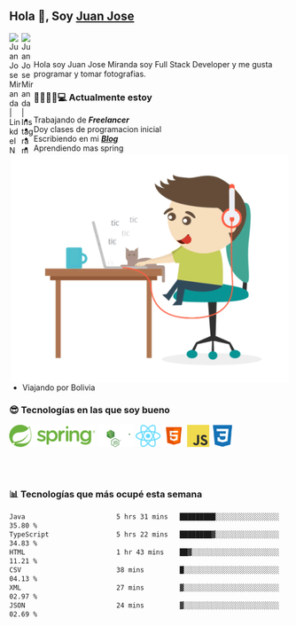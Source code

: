 ## Hola 👋, Soy [Juan Jose](http://juanjoses.me)

<a href="https://www.linkedin.com/in/juanjosemirandam/">
  <img align="left" alt="Juan Jose Miranda | LinkdeIN" width="22px" src="https://cdn.jsdelivr.net/npm/simple-icons@v3/icons/linkedin.svg" />
</a>

<a href="https://www.instagram.com/juan.jose.miranda/">
  <img align="left" alt="Juan Jose Miranda | Instagram" width="22px" src="https://cdn.jsdelivr.net/npm/simple-icons@v3/icons/instagram.svg" />
</a>

<br /> <br />

Hola soy Juan Jose Miranda soy Full Stack Developer y me gusta programar y tomar fotografias.

<img align="right" alt="GIF" src="./images/gif-juanjose.gif" width="500" max-height="320" />

### 👨‍💻🕵‍♀💻 Actualmente estoy

- Trabajando de ***Freelancer***
- Doy clases de programacion inicial
- Escribiendo en mi ***[Blog](http://juanjoses.me)***
- Aprendiendo mas spring
- Viajando por Bolivia 

### 😎 Tecnologías en las que soy bueno

<code><img alt="Spring" height="40px" src="./images/spring-icon.svg"/></code>
<code><img alt="NodeJS" height="40px" src="./images/nodejs-icon.svg" /></code>
<code><img alt="ReactJS" height="40px" src="./images/react-icon.svg" /></code>
<code><img alt="HTML5" height="40px" src="./images/html-icon.png" /></code>
<code><img alt="JavaScript" height="40px" src="./images/js-icon.png"  /></code>
<code><img alt="CSS3" height="40px" src="./images/css-icon.png" /></code>

<br/><br/>

### 📊 Tecnologías que más ocupé esta semana

<!--START_SECTION:waka-->

```text
Java                       5 hrs 31 mins   █████████░░░░░░░░░░░░░░░░   35.80 %
TypeScript                 5 hrs 22 mins   ████████▓░░░░░░░░░░░░░░░░   34.83 %
HTML                       1 hr 43 mins    ██▓░░░░░░░░░░░░░░░░░░░░░░   11.21 %
CSV                        38 mins         █░░░░░░░░░░░░░░░░░░░░░░░░   04.13 %
XML                        27 mins         ▓░░░░░░░░░░░░░░░░░░░░░░░░   02.97 %
JSON                       24 mins         ▓░░░░░░░░░░░░░░░░░░░░░░░░   02.69 %
```

<!--END_SECTION:waka-->

<!-- ### 📌🤓 Últimos artículos en mi blog -->
